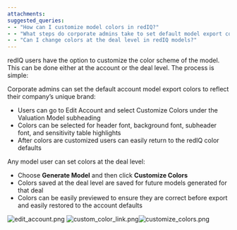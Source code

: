 ```yaml
---
attachments: 
suggested_queries:
- - "How can I customize model colors in redIQ?"
- - "What steps do corporate admins take to set default model export colors?"
- - "Can I change colors at the deal level in redIQ models?"
---
```

redIQ users have the option to customize the color scheme of the model. This can be done either at the account or the deal level. The process is simple:

Corporate admins can set the default account model export colors to reflect their company’s unique brand:

* Users can go to Edit Account and select Customize Colors under the Valuation Model subheading
* Colors can be selected for header font, background font, subheader font, and sensitivity table highlights
* After colors are customized users can easily return to the redIQ color defaults

Any model user can set colors at the deal level:

* Choose **Generate Model** and then click **Customize Colors**
* Colors saved at the deal level are saved for future models generated for that deal
* Colors can be easily previewed to ensure they are correct before export and easily restored to the account defaults

![edit_account.png](https://rediq.zendesk.com/hc/article_attachments/360043590651/edit_account.png) ![custom_color_link.png](https://rediq.zendesk.com/hc/article_attachments/360043545952/custom_color_link.png)![customize_colors.png](https://rediq.zendesk.com/hc/article_attachments/360043590791/customize_colors.png)